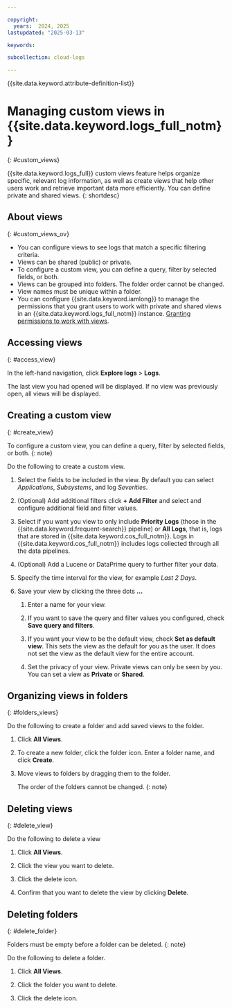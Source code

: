 ```yaml
---

copyright:
  years:  2024, 2025
lastupdated: "2025-03-13"

keywords:

subcollection: cloud-logs

---
```


{{site.data.keyword.attribute-definition-list}}

# Managing custom views in {{site.data.keyword.logs_full_notm}}
{: #custom_views}

{{site.data.keyword.logs_full}} custom views feature helps organize specific, relevant log information, as well as create views that help other users work and retrieve important data more efficiently. You can define private and shared views.
{: shortdesc}

## About views
{: #custom_views_ov}

- You can configure views to see logs that match a specific filtering criteria.
- Views can be shared (public) or private.
- To configure a custom view, you can define a query, filter by selected fields, or both.
- Views can be grouped into folders. The folder order cannot be changed.
- View names must be unique within a folder.
- You can configure {{site.data.keyword.iamlong}} to manage the permissions that you grant users to work with private and shared views in an {{site.data.keyword.logs_full_notm}} instance. [Granting permissions to work with views](/docs/cloud-logs?topic=cloud-logs-iam-views).


## Accessing views
{: #access_view}

In the left-hand navigation, click **Explore logs** > **Logs**.

The last view you had opened will be displayed. If no view was previously open, all views will be displayed.


## Creating a custom view
{: #create_view}

To configure a custom view, you can define a query, filter by selected fields, or both.
{: note}

Do the following to create a custom view.

1. Select the fields to be included in the view. By default you can select *Applications*, *Subsystems*, and log *Severities*.

2. (Optional) Add additional filters click **+ Add Filter** and select and configure additional field and filter values.

3. Select if you want you view to only include **Priority Logs** (those in the {{site.data.keyword.frequent-search}} pipeline) or **All Logs**, that is, logs that are stored in {{site.data.keyword.cos_full_notm}}. Logs in {{site.data.keyword.cos_full_notm}} includes logs collected through all the data pipelines.

4. (Optional) Add a Lucene or DataPrime query to further filter your data.

5. Specify the time interval for the view, for example *Last 2 Days*.

6. Save your view by clicking the three dots **...**

   1. Enter a name for your view.

   2. If you want to save the query and filter values you configured, check **Save query and filters**.

   3. If you want your view to be the default view, check **Set as default view**. This sets the view as the default for you as the user. It does not set the view as the default view for the entire account.

   4. Set the privacy of your view. Private views can only be seen by you. You can set a view as **Private** or **Shared**.



## Organizing views in folders
{: #folders_views}

Do the following to create a folder and add saved views to the folder.

1. Click **All Views**.

2. To create a new folder, click the folder icon. Enter a folder name, and click **Create**.

3. Move views to folders by dragging them to the folder.

   The order of the folders cannot be changed.
   {: note}


## Deleting views
{: #delete_view}

Do the following to delete a view

1. Click **All Views**.

2. Click the view you want to delete.

3. Click the delete icon.

4. Confirm that you want to delete the view by clicking **Delete**.

## Deleting folders
{: #delete_folder}

Folders must be empty before a folder can be deleted.
{: note}

Do the following to delete a folder.

1. Click **All Views**.

2. Click the folder you want to delete.

3. Click the delete icon.
